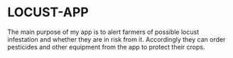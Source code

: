 # LOCUST-APP
The main purpose of my app is to alert farmers of possible locust infestation and whether they are in risk from it. Accordingly they can order pesticides and other equipment from the app to protect their crops.
